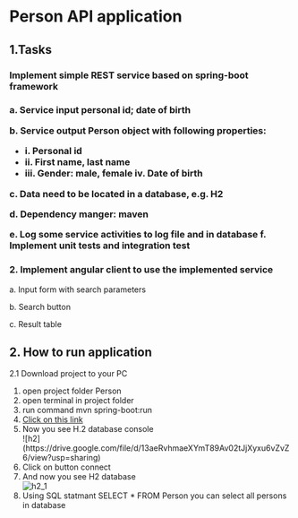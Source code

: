 <h1>Person API application</h1>

<h2>1.Tasks</h2>
<h3>Implement simple REST service based on spring-boot framework<h3/>
<p>a. Service input personal id; date of birth</p>
 <p>b. Service output Person object with following properties:</p>  
<ul>
  <li>i. Personal id</li> 
  <li>ii. First name, last name</li> 
   <li>iii. Gender: male, female iv. Date of birth</li>
</ul>
  <p>c. Data need to be located in a database, e.g. H2</p> 
  <p>d. Dependency manger: maven</p> 
   e. Log some service activities to log file and in database
   f. Implement unit tests and integration test
<h3>2. Implement angular client to use the implemented service</h3>
 <p>a. Input form with search parameters</p>  
 <p>b. Search button</p>  
  <p>c. Result table</p> 

<h2>2. How to run application</h2>
<p>2.1 Download project to your PC</p>
<ol>
<li>open project folder Person </li>
<li>open terminal in project folder </li>
<li>run command mvn spring-boot:run</li>
<li><a href="http://localhost:8080/h2-console">Click on this link</a>   </li>
<li>Now you see H.2 database console</li>
![h2](https://drive.google.com/file/d/13aeRvhmaeXYmT89Av02tJjXyxu6vZvZ6/view?usp=sharing)
<li>Click on button connect</li>
<li>And now you see H2 database</li>
<img src="https://drive.google.com/file/d/1laHgjXbriYECiqBWc-Tsa14D9joviQ9e/view?usp=sharing"
raw=true
style=“margin-right: 10px
 alt="h2_1";/>
<li> Using SQL statmant SELECT * FROM Person you can select all persons in database</li>
</ol>
